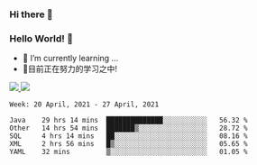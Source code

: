 ### Hi there 👋
### Hello World! 🙌

- 🌱 I’m currently learning ...
- 📖目前正在努力的学习之中!

<a href="https://github.com/anuraghazra/github-readme-stats">
  <img src="https://github-readme-stats.vercel.app/api?username=keyboardWithDream&show_icons=true&repo=github-readme-stats" />
</a>
<a href="https://github.com/anuraghazra/convoychat">
  <img src="https://github-readme-stats.vercel.app/api/top-langs/?username=keyboardWithDream&layout=compact&repo=convoychat" />
</a>



<!--START_SECTION:waka-->
```text
Week: 20 April, 2021 - 27 April, 2021

Java    29 hrs 14 mins  ██████████████░░░░░░░░░░░   56.32 % 
Other   14 hrs 54 mins  ███████▒░░░░░░░░░░░░░░░░░   28.72 % 
SQL     4 hrs 14 mins   ██░░░░░░░░░░░░░░░░░░░░░░░   08.16 % 
XML     2 hrs 56 mins   █▒░░░░░░░░░░░░░░░░░░░░░░░   05.65 % 
YAML    32 mins         ▒░░░░░░░░░░░░░░░░░░░░░░░░   01.05 % 
```
<!--END_SECTION:waka-->
